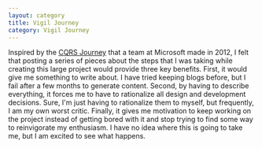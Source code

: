 ```yaml
---
layout: category
title: Vigil Journey
category: Vigil Journey
---
```


Inspired by the <a href="https://msdn.microsoft.com/en-us/library/jj554200.aspx">CQRS Journey</a> that a team at Microsoft made in 2012, I felt that posting a series of pieces about the steps that I was taking while creating this large project would provide three key benefits. First, it would give me something to write about. I have tried keeping blogs before, but I fail after a few months to generate content. Second, by having to describe everything, it forces me to have to rationalize all design and development decisions. Sure, I'm just having to rationalize them to myself, but frequently, I am my own worst critic. Finally, it gives me motivation to keep working on the project instead of getting bored with it and stop trying to find some way to reinvigorate my enthusiasm. I have no idea where this is going to take me, but I am excited to see what happens.